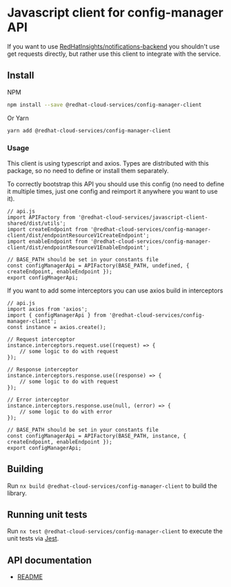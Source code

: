 # Javascript client for config-manager API
If you want to use [RedHatInsights/notifications-backend](https://github.com/RedHatInsights/notifications-backend) you shouldn't use get requests directly, but rather use this client to integrate with the service.

## Install
NPM
```bash
npm install --save @redhat-cloud-services/config-manager-client
```

Or Yarn
```bash
yarn add @redhat-cloud-services/config-manager-client
```

### Usage
This client is using typescript and axios. Types are distributed with this package, so no need to define or install them separately.

To correctly bootstrap this API you should use this config (no need to define it multiple times, just one config and reimport it anywhere you want to use it).
```JS
// api.js
import APIFactory from '@redhat-cloud-services/javascript-client-shared/dist/utils'; 
import createEndpoint from '@redhat-cloud-services/config-manager-client/dist/endpointResourceV1CreateEndpoint';
import enableEndpoint from '@redhat-cloud-services/config-manager-client/dist/endpointResourceV1EnableEndpoint';

// BASE_PATH should be set in your constants file
const configManagerApi = APIFactory(BASE_PATH, undefined, { createEndpoint, enableEndpoint });
export configMnagerApi;
```

If you want to add some interceptors you can use axios build in interceptors
```JS
// api.js
import axios from 'axios';
import { configManagerApi } from '@redhat-cloud-services/config-manager-client';
const instance = axios.create();

// Request interceptor
instance.interceptors.request.use((request) => {
    // some logic to do with request
});

// Response interceptor
instance.interceptors.response.use((response) => {
    // some logic to do with request
});

// Error interceptor
instance.interceptors.response.use(null, (error) => {
    // some logic to do with error
});

// BASE_PATH should be set in your constants file
const configManagerApi = APIFactory(BASE_PATH, instance, { createEndpoint, enableEndpoint });
export configManagerApi;
```

## Building

Run `nx build @redhat-cloud-services/config-manager-client` to build the library.

## Running unit tests

Run `nx test @redhat-cloud-services/config-manager-client` to execute the unit tests via [Jest](https://jestjs.io).

## API documentation

* [README](doc/README.md)
